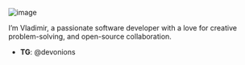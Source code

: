 ![image](https://github.com/user-attachments/assets/2a820449-a769-479c-a731-b33b4601947d)




I’m Vladimir, a passionate software developer with a love for creative problem-solving, and open-source collaboration.
- **TG**: @devonions
